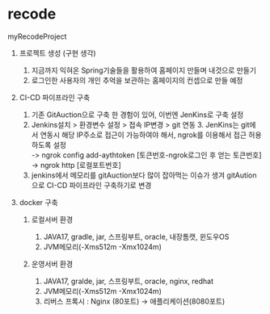 # recode
myRecodeProject
</br>
 1. 프로젝트 생성 (구현 생각)
    1. 지금까지 익혀온 Spring기술들을 활용하여 홈페이지 만들며 내것으로 만들기
    2. 로그인한 사용자의 개인 추억을 보관하는 홈페이지의 컨셉으로 만들 예정</br>
    
 2. CI-CD 파이프라인 구축
    1. 기존 GitAuction으로 구축 한 경험이 있어, 이번엔 JenKins로 구축 설정
    2. Jenkins설치 > 환경변수 설정 > 접속 IP변경 > git 연동
       3. JenKins는 git에서 연동시 해당 IP주소로 접근이 가능하여야 해서, ngrok를 이용해서 접근 허용하도록 설정</br>
        -> ngrok config add-aythtoken [토큰번호-ngrok로그인 후 얻는 토큰번호]</br>
        -> ngrok http [로컬포트번호]</br>
    3. jenkins에서 메모리를 gitAuction보다 많이 잡아먹는 이슈가 생겨 gitAution으로 CI-CD 파이프라인 구축하기로 변경

3. docker 구축
    1. 로컬서버 환경
        1. JAVA17, gradle, jar, 스프링부트, oracle, 내장톰캣, 윈도우OS
        2. JVM메모리(-Xms512m -Xmx1024m)

    2. 운영서버 환경
        1. JAVA17, gralde, jar, 스프링부트, oracle, nginx, redhat
        2. JVM메모리(-Xms512m -Xmx1024m)
        3. 리버스 프록시 : Nginx (80포트) -> 애플리케이션(8080포트)

